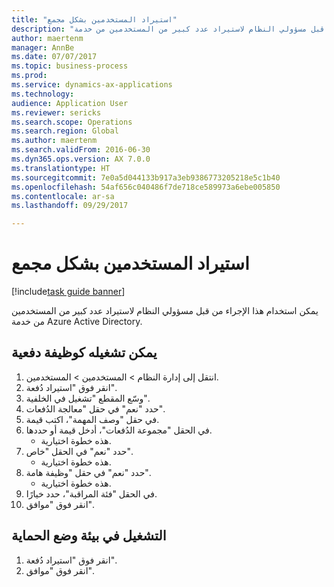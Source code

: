 ```yaml
--- 
title: "استيراد المستخدمين بشكل مجمع"
description: "يمكن استخدام هذا الإجراء من قبل مسؤولي النظام لاستيراد عدد كبير من المستخدمين من خدمة Azure Active Directory."
author: maertenm
manager: AnnBe
ms.date: 07/07/2017
ms.topic: business-process
ms.prod: 
ms.service: dynamics-ax-applications
ms.technology: 
audience: Application User
ms.reviewer: sericks
ms.search.scope: Operations
ms.search.region: Global
ms.author: maertenm
ms.search.validFrom: 2016-06-30
ms.dyn365.ops.version: AX 7.0.0
ms.translationtype: HT
ms.sourcegitcommit: 7e0a5d044133b917a3eb9386773205218e5c1b40
ms.openlocfilehash: 54af656c040486f7de718ce589973a6ebe005850
ms.contentlocale: ar-sa
ms.lasthandoff: 09/29/2017

---
```

# <a name="import-users-in-bulk"></a>استيراد المستخدمين بشكل مجمع

[!include[task guide banner](../../includes/task-guide-banner.md)]

يمكن استخدام هذا الإجراء من قبل مسؤولي النظام لاستيراد عدد كبير من المستخدمين من خدمة Azure Active Directory.


## <a name="run-as-a-batch-job"></a>يمكن تشغيله كوظيفة دفعية‬
1. انتقل إلى إدارة النظام > المستخدمين > المستخدمين.
2. انقر فوق "استيراد دُفعة‬".
3. وسّع المقطع "تشغيل في الخلفية‬‬".
4. حدد "نعم" في حقل "معالجة الدُفعات‬".
5. في حقل "وصف المهمة"، اكتب قيمة.
6. في الحقل "مجموعة الدُفعات‬"، أدخل قيمة أو حددها.
    * هذه خطوة اختيارية.  
7. حدد "نعم" في الحقل "خاص‬".
    * هذه خطوة اختيارية.  
8. حدد "نعم" في حقل "وظيفة هامة‬‬".
    * هذه خطوة اختيارية.  
9. في الحقل "فئة المراقبة‬"، حدد خيارًا.
10. انقر فوق "موافق".

## <a name="run-in-a-sandbox-environment"></a>التشغيل في بيئة وضع الحماية
1. انقر فوق "استيراد دُفعة‬".
2. انقر فوق "موافق".


